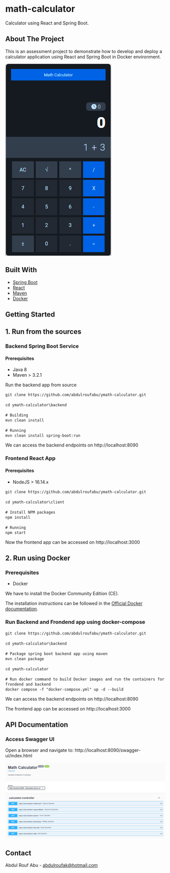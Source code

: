 # math-calculator
Calculator using React and Spring Boot.

<!-- ABOUT THE PROJECT -->
## About The Project
This is an assessment project to demonstrate how to develop and deploy a calculator application using React and Spring Boot in Docker environment.

![product-screenshot!](/images/product-screenshot.png)

## Built With
* [Spring Boot](https://spring.io/projects/spring-boot)
* [React](https://reactjs.org/)
* [Maven](https://maven.apache.org/)
* [Docker](https://www.docker.com/)

<!-- GETTING STARTED -->
## Getting Started

## 1. Run from the sources

### Backend Spring Boot Service

#### Prerequisites
* Java 8
* Maven > 3.2.1

Run the backend app from source

```
git clone https://github.com/abdulroufabu/ymath-calculator.git

cd ymath-calculator\backend

# Building
mvn clean install

# Running
mvn clean install spring-boot:run
```
We can access the backend endpoints on http://localhost:8090

### Frontend React App

#### Prerequisites
* NodeJS > 16.14.x

```
git clone https://github.com/abdulroufabu/ymath-calculator.git

cd ymath-calculator\client

# Install NPM packages
npm install

# Running
npm start
```
Now the frontend app can be accessed on http://localhost:3000

## 2. Run using Docker

### Prerequisites
* Docker

We have to install the Docker Community Edition (CE).

The installation instructions can be followed in the [Official Docker documentation](https://docs.docker.com/get-docker/).

### Run Backend and Frondend app using docker-compose 
```
git clone https://github.com/abdulroufabu/ymath-calculator.git

cd ymath-calculator\backend

# Package spring boot backend app using maven
mvn clean package

cd ymath-calculator

# Run docker command to build Docker images and run the containers for frondend and backend
docker compose -f "docker-compose.yml" up -d --build

```
We can access the backend endpoints on http://localhost:8090

The frontend app can be accessed on http://localhost:3000

## API Documentation

### Access Swagger UI

Open a browser and navigate to: http://localhost:8090/swagger-ui/index.html

![product-screenshot!](/images/swagger-ui.png)

<!-- CONTACT -->
## Contact

Abdul Rouf Abu - abdulroufak@hotmail.com
